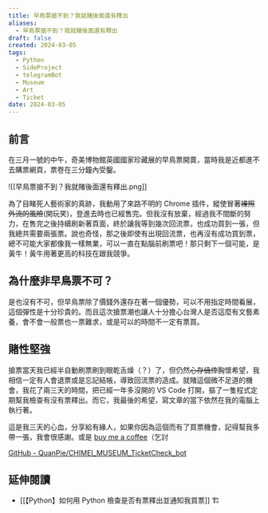 ```yaml
---
title: 早鳥票搶不到？我就賭後面還有釋出
aliases:
  - 早鳥票搶不到？我就賭後面還有釋出
draft: false
created: 2024-03-05
tags:
  - Python
  - SideProject
  - telegramBot
  - Museum
  - Art
  - Ticket
date: 2024-03-05
---
```

## 前言
在三月一號的中午，奇美博物館英國國家珍藏展的早鳥票開賣，當時我是近都進不去購票網頁，票卷在三分鐘內受鑿。

![[早鳥票搶不到？我就賭後面還有釋出.png]]

為了目睹死人藝術家的真跡，我動用了來路不明的 Chrome 插件，縱使冒著~~裸照外流的風險~~(開玩笑)，登進去時也已經售完。但我沒有放棄，經過我不間斷的努力，在售完之後持續刷新著頁面，終於讓我等到幾次回流票，也成功買到一張，但我總共需要兩張票。說也奇怪，那之後即使有出現回流票，也再沒有成功買到票，總不可能大家都像我一樣無業，可以一直在點腦前刷票吧！那只剩下一個可能，是黃牛！黃牛用著更高的科技在跟我競爭。

## 為什麼非早鳥票不可？
是也沒有不可，但早鳥票除了價錢外還存在著一個優勢，可以不用指定時間看展，這個彈性是十分珍貴的。而且這次搶票潮也讓人十分擔心台灣人是否這麼有文藝素養，會不會一般票也一票難求，或是可以的時間不一定有票買。

## 賭性堅強
搶票當天我已經半自動刷票刷到眼乾舌燥（？）了，但仍然~~心存僥倖~~胸懷希望，我相信一定有人會退票或是忘記結帳，導致回流票的造成。就賭這個微不足道的機會，我花了兩三天的時間，把已經一年多沒開的 VS Code 打開，摳了一隻程式定期幫我檢查有沒有票釋出。而它，我最後的希望，寫文章的當下依然在我的電腦上執行著。

這是我三天的心血，分享給有緣人，如果你因為這個而有了買票機會，記得幫我多帶一張，我會很感謝。或是 [buy me a coffee](https://www.buymeacoffee.com/quanquan)（乞討

[GitHub - QuanPie/CHIMEI\_MUSEUM\_TicketCheck\_bot](https://github.com/QuanPie/CHIMEI_MUSEUM_TicketCheck_bot)

## 延伸閱讀
- [[【Python】如何用 Python 檢查是否有票釋出並通知我買票]] 🏗️
